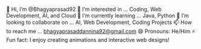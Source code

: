 👋 Hi, I’m @Bhagyaprasad92
👀 I’m interested in ... Coding, Web Development, AI, and Cloud
🌱 I’m currently learning ... Java, Python
💞️ I’m looking to collaborate on ... AI, Web Development, Coding Projects
📫 How to reach me ... bhagyaprasaddannina92@gmail.com
😄 Pronouns: He/Him
⚡ Fun fact: I enjoy creating animations and interactive web designs!
<!---
Bhagyaprasad92/Bhagyaprasad92 is a ✨ special ✨ repository because its `README.md` (this file) appears on your GitHub profile.
You can click the Preview link to take a look at your changes.
--->
